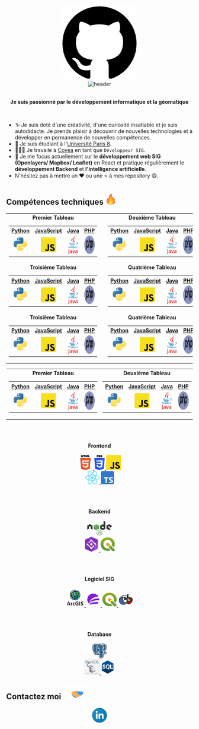 <div align=center>
    <img src="https://github.com/WLaurent-Hub/WLaurent-Hub/blob/main/image/github.png" alt="GitHub" height="200"> 
</div>
<div align=center>
    <img src="https://readme-typing-svg.herokuapp.com?color=%236FDA44&size=32&center=true&vCenter=true&width=600&height=50&lines=Salut,+c'est+Laurent+%F0%9F%91%8B;Développeur+SIG+Étudiant;Développement+Fullstack;SIG+Webmapping+Geodatabase;QGIS+ArcGis" alt="header" />
</div>
<br>
<p align="center">
  <b>Je suis passionné par le développement informatique et la géomatique</b>
</p>
<br>

- ♑ Je suis doté d'une créativité, d'une curiosité insatiable et je suis autodidacte. Je prends plaisir à découvrir de nouvelles technologies et à développer en permanence de nouvelles compétences.
- 📓 Je suis étudiant à l'[Université Paris 8](https://www.univ-paris8.fr/-Master-Geomatique-Geodecisionnel-Geomarketing-et-Multimedia-G2M-).
- 👨🏻‍💻 Je travaile à [Covéa](https://www.covea.eu/fr) en tant que `Développeur SIG`.
- 🌱 Je me focus actuellement sur le **développement web SIG (Openlayers/ Mapbox/ Leaflet)** en React et pratique régulièrement le **développement Backend** et **l'intelligence artificielle**.
- N'hésitez pas à mettre un ❤ ou une ⭐ à mes repository 😄.

<h2>Compétences techniques <img src="https://github.com/WLaurent-Hub/WLaurent-Hub/blob/main/image/github-stats.gif" height="35px"></h2>

<table>
  <tr>
    <td align="center">
      <b>Premier Tableau</b>
      <table>
         <tr>
          <th><a href="https://fr.wikipedia.org/wiki/Python_(langage)">Python</a></th>
          <th><a href="https://developer.mozilla.org/fr/docs/Web/JavaScript">JavaScript</a></th>
          <th><a href="https://www.oracle.com/fr/java/">Java</a></th>
          <th><a href="https://www.php.net/manual/fr/intro-whatis.php">PHP</a></th>
        </tr>
        <tr align="center">
          <td><img src="https://github.com/WLaurent-Hub/WLaurent-Hub/blob/main/image/python.png" height="40"></td>
          <td><img src="https://github.com/WLaurent-Hub/WLaurent-Hub/blob/main/image/js.png" height="40"></td>
          <td><img src="https://github.com/WLaurent-Hub/WLaurent-Hub/blob/main/image/java.png" height="50"></td>
          <td><img src="https://github.com/WLaurent-Hub/WLaurent-Hub/blob/main/image/php.svg" height="50"></td>
        </tr>
      </table>
    </td>
    <td width="10"></td>
    <td align="center">
      <b>Deuxième Tableau</b>
      <br>
      <table>
         <tr>
          <th><a href="https://fr.wikipedia.org/wiki/Python_(langage)">Python</a></th>
          <th><a href="https://developer.mozilla.org/fr/docs/Web/JavaScript">JavaScript</a></th>
          <th><a href="https://www.oracle.com/fr/java/">Java</a></th>
          <th><a href="https://www.php.net/manual/fr/intro-whatis.php">PHP</a></th>
        </tr>
        <tr align="center">
          <td><img src="https://github.com/WLaurent-Hub/WLaurent-Hub/blob/main/image/python.png" height="40"></td>
          <td><img src="https://github.com/WLaurent-Hub/WLaurent-Hub/blob/main/image/js.png" height="40"></td>
          <td><img src="https://github.com/WLaurent-Hub/WLaurent-Hub/blob/main/image/java.png" height="50"></td>
          <td><img src="https://github.com/WLaurent-Hub/WLaurent-Hub/blob/main/image/php.svg" height="50"></td>
        </tr>
      </table>
    </td>
  </tr>
  <tr>
    <td align="center">
      <b>Troisième Tableau</b>
      <table>
         <tr>
          <th><a href="https://fr.wikipedia.org/wiki/Python_(langage)">Python</a></th>
          <th><a href="https://developer.mozilla.org/fr/docs/Web/JavaScript">JavaScript</a></th>
          <th><a href="https://www.oracle.com/fr/java/">Java</a></th>
          <th><a href="https://www.php.net/manual/fr/intro-whatis.php">PHP</a></th>
        </tr>
        <tr align="center">
          <td><img src="https://github.com/WLaurent-Hub/WLaurent-Hub/blob/main/image/python.png" height="40"></td>
          <td><img src="https://github.com/WLaurent-Hub/WLaurent-Hub/blob/main/image/js.png" height="40"></td>
          <td><img src="https://github.com/WLaurent-Hub/WLaurent-Hub/blob/main/image/java.png" height="50"></td>
          <td><img src="https://github.com/WLaurent-Hub/WLaurent-Hub/blob/main/image/php.svg" height="50"></td>
        </tr>
      </table>
    </td>
    <td width="10"></td>
    <td align="center">
      <b>Quatrième Tableau</b>
      <table>
         <tr>
          <th><a href="https://fr.wikipedia.org/wiki/Python_(langage)">Python</a></th>
          <th><a href="https://developer.mozilla.org/fr/docs/Web/JavaScript">JavaScript</a></th>
          <th><a href="https://www.oracle.com/fr/java/">Java</a></th>
          <th><a href="https://www.php.net/manual/fr/intro-whatis.php">PHP</a></th>
        </tr>
        <tr align="center">
          <td><img src="https://github.com/WLaurent-Hub/WLaurent-Hub/blob/main/image/python.png" height="40"></td>
          <td><img src="https://github.com/WLaurent-Hub/WLaurent-Hub/blob/main/image/js.png" height="40"></td>
          <td><img src="https://github.com/WLaurent-Hub/WLaurent-Hub/blob/main/image/java.png" height="50"></td>
          <td><img src="https://github.com/WLaurent-Hub/WLaurent-Hub/blob/main/image/php.svg" height="50"></td>
        </tr>
      </table>
    </td>
  </tr>
    <tr>
    <td align="center">
      <b>Troisième Tableau</b>
      <table>
         <tr>
          <th><a href="https://fr.wikipedia.org/wiki/Python_(langage)">Python</a></th>
          <th><a href="https://developer.mozilla.org/fr/docs/Web/JavaScript">JavaScript</a></th>
          <th><a href="https://www.oracle.com/fr/java/">Java</a></th>
          <th><a href="https://www.php.net/manual/fr/intro-whatis.php">PHP</a></th>
        </tr>
        <tr align="center">
          <td><img src="https://github.com/WLaurent-Hub/WLaurent-Hub/blob/main/image/python.png" height="40"></td>
          <td><img src="https://github.com/WLaurent-Hub/WLaurent-Hub/blob/main/image/js.png" height="40"></td>
          <td><img src="https://github.com/WLaurent-Hub/WLaurent-Hub/blob/main/image/java.png" height="50"></td>
          <td><img src="https://github.com/WLaurent-Hub/WLaurent-Hub/blob/main/image/php.svg" height="50"></td>
        </tr>
      </table>
    </td>
    <td width="10"></td>
    <td align="center">
      <b>Quatrième Tableau</b>
      <table>
         <tr>
          <th><a href="https://fr.wikipedia.org/wiki/Python_(langage)">Python</a></th>
          <th><a href="https://developer.mozilla.org/fr/docs/Web/JavaScript">JavaScript</a></th>
          <th><a href="https://www.oracle.com/fr/java/">Java</a></th>
          <th><a href="https://www.php.net/manual/fr/intro-whatis.php">PHP</a></th>
        </tr>
        <tr align="center">
          <td><img src="https://github.com/WLaurent-Hub/WLaurent-Hub/blob/main/image/python.png" height="40"></td>
          <td><img src="https://github.com/WLaurent-Hub/WLaurent-Hub/blob/main/image/js.png" height="40"></td>
          <td><img src="https://github.com/WLaurent-Hub/WLaurent-Hub/blob/main/image/java.png" height="50"></td>
          <td><img src="https://github.com/WLaurent-Hub/WLaurent-Hub/blob/main/image/php.svg" height="50"></td>
        </tr>
      </table>
    </td>
  </tr>
</table>


<table>
  <tr>
      <td align="center">
          <b>Premier Tableau</b>
          <table>
              <tr>
                  <th><a href="https://fr.wikipedia.org/wiki/Python_(langage)">Python</a></th>
                  <th><a href="https://developer.mozilla.org/fr/docs/Web/JavaScript">JavaScript</a></th>
                  <th><a href="https://www.oracle.com/fr/java/">Java</a></th>
                  <th><a href="https://www.php.net/manual/fr/intro-whatis.php">PHP</a></th>
              </tr>
              <tr align="center">
                  <td>
                    <img src="https://github.com/WLaurent-Hub/WLaurent-Hub/blob/main/image/python.png" height="40">
                  </td>
                  <td>
                    <img src="https://github.com/WLaurent-Hub/WLaurent-Hub/blob/main/image/js.png" height="40">
                  </td>
                  <td>
                    <img src="https://github.com/WLaurent-Hub/WLaurent-Hub/blob/main/image/java.png" height="50">
                  </td>
                  <td>
                    <img src="https://github.com/WLaurent-Hub/WLaurent-Hub/blob/main/image/php.svg" height="50">
                  </td>
              </tr>
          </table>
      </td>
      <td align="center">
          <b>Deuxième Tableau</b>
          <table>
              <tr>
                  <th><a href="https://fr.wikipedia.org/wiki/Python_(langage)">Python</a></th>
                  <th><a href="https://developer.mozilla.org/fr/docs/Web/JavaScript">JavaScript</a></th>
                  <th><a href="https://www.oracle.com/fr/java/">Java</a></th>
                  <th><a href="https://www.php.net/manual/fr/intro-whatis.php">PHP</a></th>
              </tr>
              <tr align="center">
                  <td>
                    <img src="https://github.com/WLaurent-Hub/WLaurent-Hub/blob/main/image/python.png" height="40">
                  </td>
                  <td>
                    <img src="https://github.com/WLaurent-Hub/WLaurent-Hub/blob/main/image/js.png" height="40">
                  </td>
                  <td>
                    <img src="https://github.com/WLaurent-Hub/WLaurent-Hub/blob/main/image/java.png" height="50">
                  </td>
                  <td>
                    <img src="https://github.com/WLaurent-Hub/WLaurent-Hub/blob/main/image/php.svg" height="50">
                  </td>
              </tr>
          </table>
      </td>
  </tr>
</table>



<br>
<br>

<p align="center">
  <b>Frontend</b>
  <br>
  <br>
  <a href="https://developer.mozilla.org/fr/docs/Web/HTML" target="_blank">
    <code><img src="https://github.com/WLaurent-Hub/WLaurent-Hub/blob/main/image/html.svg" alt="HTML" height="40"/></code>
  </a>
  <a href="https://developer.mozilla.org/fr/docs/Web/CSS" target="_blank">
    <code><img src="https://github.com/WLaurent-Hub/WLaurent-Hub/blob/main/image/css.svg" alt="CSS" height="40"/></code>
  </a>
  <a href="https://developer.mozilla.org/fr/docs/Web/JavaScript" target="_blank">
    <code><img src="https://github.com/WLaurent-Hub/WLaurent-Hub/blob/main/image/js.png" alt="JavaScript" height="40"/></code>
  </a>
  <br>
  <a href="https://fr.reactjs.org/" target="_blank">
    <code><img src="https://github.com/WLaurent-Hub/WLaurent-Hub/blob/main/image/react.svg" alt="ReactJS" height="35"/></code>
  </a>
  <a href="https://www.typescriptlang.org/" target="_blank">
    <code><img src="https://github.com/WLaurent-Hub/WLaurent-Hub/blob/main/image/typescript.png" alt="TypeScript" height="35"/></code>
  </a>
</p>

<br>
<br>

<p align="center">
  <b>Backend</b>
  <br>
  <br>
  <a href="https://nodejs.org" target="_blank">
    <code><img src="https://github.com/WLaurent-Hub/WLaurent-Hub/blob/main/image/node.svg" alt="NodeJS" height="40"/></code>
  </a>
  <br>
  <a href="https://developers.arcgis.com/javascript/latest/" target="_blank">
    <code><img src="https://github.com/WLaurent-Hub/WLaurent-Hub/blob/main/image/arcgis.png" alt="SDK ArcGis" height="40"/></code>
  </a>
  <a href="https://fr.wikipedia.org/wiki/QGIS" target="_blank">
    <code><img src="https://github.com/WLaurent-Hub/WLaurent-Hub/blob/main/image/qgis.png" alt="Qgis" height="40"/></code>
  </a>
</p>

<br>
<br>


<p align="center">
  <b>Logiciel SIG</b>
  <br>
  <br>
  <a href="https://www.esrifrance.fr/produits/arcgis.aspx" target="_blank">
    <code><img src="https://github.com/WLaurent-Hub/WLaurent-Hub/blob/main/image/arcGIS_esri.png" alt="ArcGis" height="50"/></code>
  </a>
  <a href="https://www.precisely.com/fr/product/precisely-mapinfo/mapinfo-pro" target="_blank">
    <code><img src="https://github.com/WLaurent-Hub/WLaurent-Hub/blob/main/image/mapinfo.png" alt="MapInfo" height="40"/></code>
  </a>
  <a href="https://fr.wikipedia.org/wiki/QGIS" target="_blank">
    <code><img src="https://github.com/WLaurent-Hub/WLaurent-Hub/blob/main/image/qgis.png" alt="Qgis" height="40"/></code>
  </a>
  <a href="https://www.orfeo-toolbox.org/" target="_blank">
    <code><img src="https://github.com/WLaurent-Hub/WLaurent-Hub/blob/main/image/otb.png" alt="OTB" height="40"/></code>
  </a>
</p>

<br>
<br>

<p align="center">
  <b>Database</b>
  <br>
  <br>
  <a href="https://www.postgresql.org/" target="_blank">
    <code><img src="https://github.com/WLaurent-Hub/WLaurent-Hub/blob/main/image/postgresql.png" alt="PostgreSql" height="40"/></code>
  </a>
  <br>
  <a href="https://postgis.net/" target="_blank">
    <code><img src="https://github.com/WLaurent-Hub/WLaurent-Hub/blob/main/image/postgis.png" alt="PostGIS" height="40"/></code>
  </a>
  <a href="https://sql.sh/" target="_blank">
    <code><img src="https://github.com/WLaurent-Hub/WLaurent-Hub/blob/main/image/sql.svg" alt="SQL" height="40"/></code>
  </a>
</p>

<!-- Connection -->
<h2> Contactez moi <img src="https://github.com/WLaurent-Hub/WLaurent-Hub/blob/main/image/handshake.gif" height="35px"></h2>
<p align="center">
  <a href="https://www.linkedin.com/in/laurent-wu-3461901a5/" target="_blank">
    <code><img src="https://github.com/WLaurent-Hub/WLaurent-Hub/blob/main/image/linkedin.png" alt="linkedin" height="auto" width="40"/></code>
  </a>
</p>

